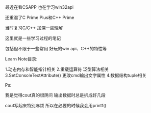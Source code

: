 最近在看CSAPP 也在学习win32api

还重温了C Prime Plus和C++ Prime

当时复习C/C++ 加深一些理解

这里就是一些学习过程的笔记

包括但不限于一些常用 好玩的win api、C++的特性等

Learn Note目录:

1.动态内存和智能指针相关
2.重载运算符 泛型算法相关
3.SetConsoleTextAttribute() 更改cmd输出文字属性
4.数据结构tuple相关

Ps:

我是觉得cout真的很阴间 输出数据时总是拆成好几段

cout写起来特别麻烦 所以在必要的时候我会用printf()
